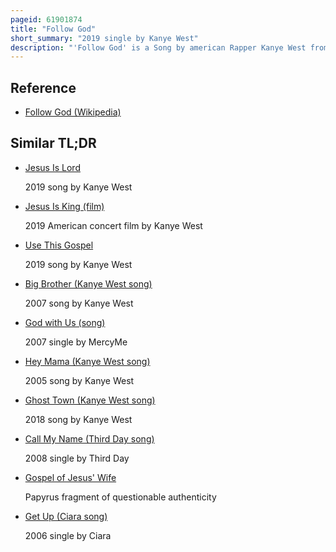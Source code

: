 ```yaml
---
pageid: 61901874
title: "Follow God"
short_summary: "2019 single by Kanye West"
description: "'Follow God' is a Song by american Rapper Kanye West from his ninth Studio Album, Jesus is King. The Song was produced by West, Boogzdabeast and Xcelence. The Producers wrote it alongside Aaron Butts, though the Song's Sampling of Work by Whole Truth led to songwriting Credits being listed for Calvin and Curtis Eubanks. It was playlisted to Uk Mainstream Radio by the Bbc as the Album's lead single on November 8, 2019, through good Music and Def Jam. Around the Time of Release, the Song was the top Performing Track from Jesus Is king on streaming Services. A religious Hip Hop Track, it includes a Sample of 'Can you lose by following God' by Whole Truth, which is chopped up in certain Sections. On February 6, 2021, a Dr. The Remix was leaked on the scrapped Jesus is king ii Album."
---
```


## Reference

- [Follow God (Wikipedia)](https://en.wikipedia.org/?curid=61901874)

## Similar TL;DR

- [Jesus Is Lord](/tldr/en/jesus-is-lord)

  2019 song by Kanye West

- [Jesus Is King (film)](/tldr/en/jesus-is-king-film)

  2019 American concert film by Kanye West

- [Use This Gospel](/tldr/en/use-this-gospel)

  2019 song by Kanye West

- [Big Brother (Kanye West song)](/tldr/en/big-brother-kanye-west-song)

  2007 song by Kanye West

- [God with Us (song)](/tldr/en/god-with-us-song)

  2007 single by MercyMe

- [Hey Mama (Kanye West song)](/tldr/en/hey-mama-kanye-west-song)

  2005 song by Kanye West

- [Ghost Town (Kanye West song)](/tldr/en/ghost-town-kanye-west-song)

  2018 song by Kanye West

- [Call My Name (Third Day song)](/tldr/en/call-my-name-third-day-song)

  2008 single by Third Day

- [Gospel of Jesus' Wife](/tldr/en/gospel-of-jesus-wife)

  Papyrus fragment of questionable authenticity

- [Get Up (Ciara song)](/tldr/en/get-up-ciara-song)

  2006 single by Ciara
